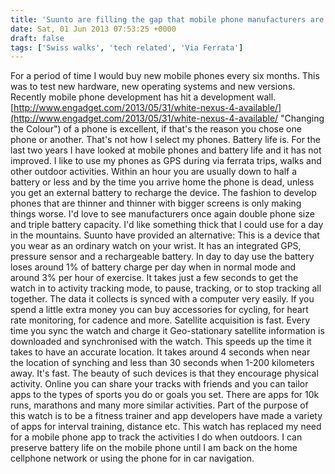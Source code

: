 ```yaml
---
title: 'Suunto are filling the gap that mobile phone manufacturers are leaving open.'
date: Sat, 01 Jun 2013 07:53:25 +0000
draft: false
tags: ['Swiss walks', 'tech related', 'Via Ferrata']
---
```


For a period of time I would buy new mobile phones every six months. This was to test new hardware, new operating systems and new versions. Recently mobile phone development has hit a development wall. [http://www.engadget.com/2013/05/31/white-nexus-4-available/](http://www.engadget.com/2013/05/31/white-nexus-4-available/ "Changing the Colour") of a phone is excellent, if that's the reason you chose one phone or another. That's not how I select my phones. Battery life is. For the last two years I have looked at mobile phones and battery life and it has not improved. I like to use my phones as GPS during via ferrata trips, walks and other outdoor activities. Within an hour you are usually down to half a battery or less and by the time you arrive home the phone is dead, unless you get an external battery to recharge the device. The fashion to develop phones that are thinner and thinner with bigger screens is only making things worse. I'd love to see manufacturers once again double phone size and triple battery capacity. I'd like something thick that I could use for a day in the mountains. Suunto have provided an alternative: This is a device that you wear as an ordinary watch on your wrist. It has an integrated GPS, pressure sensor and a rechargeable battery. In day to day use the battery loses around 1% of battery charge per day when in normal mode and around 3% per hour of exercise. It takes just a few seconds to get the watch in to activity tracking mode, to pause, tracking, or to stop tracking all together. The data it collects is synced with a computer very easily. If you spend a little extra money you can buy accessories for cycling, for heart rate monitoring, for cadence and more. Satellite acquisition is fast. Every time you sync the watch and charge it Geo-stationary satellite information is downloaded and synchronised with the watch. This speeds up the time it takes to have an accurate location. It takes around 4 seconds when near the location of synching and less than 30 seconds when 1-200 kilometers away. It's fast. The beauty of such devices is that they encourage physical activity. Online you can share your tracks with friends and you can tailor apps to the types of sports you do or goals you set. There are apps for 10k runs, marathons and many more similar activities. Part of the purpose of this watch is to be a fitness trainer and app developers have made a variety of apps for interval training, distance etc. This watch has replaced my need for a mobile phone app to track the activities I do when outdoors. I can preserve battery life on the mobile phone until I am back on the home cellphone network or using the phone for in car navigation.